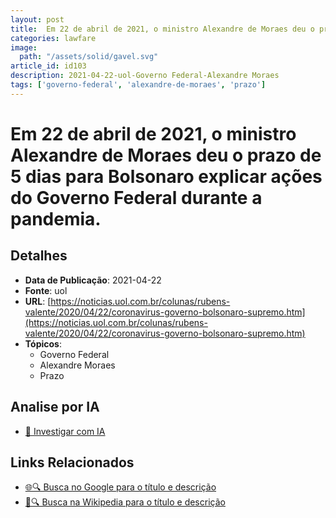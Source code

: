 ```yaml
---
layout: post
title:  Em 22 de abril de 2021, o ministro Alexandre de Moraes deu o prazo de 5 dias para Bolsonaro explicar ações do Governo Federal durante a pandemia.
categories: lawfare
image: 
  path: "/assets/solid/gavel.svg"
article_id: id103
description: 2021-04-22-uol-Governo Federal-Alexandre Moraes
tags: ['governo-federal', 'alexandre-de-moraes', 'prazo']
---
```


# Em 22 de abril de 2021, o ministro Alexandre de Moraes deu o prazo de 5 dias para Bolsonaro explicar ações do Governo Federal durante a pandemia.

## Detalhes
- **Data de Publicação**: 2021-04-22
- **Fonte**: uol
- **URL**: [https://noticias.uol.com.br/colunas/rubens-valente/2020/04/22/coronavirus-governo-bolsonaro-supremo.htm](https://noticias.uol.com.br/colunas/rubens-valente/2020/04/22/coronavirus-governo-bolsonaro-supremo.htm)
- **Tópicos**:
  - Governo Federal
  - Alexandre Moraes
  - Prazo

## Analise por IA
- [🤖 Investigar com IA](https://www.perplexity.ai/search?q=%22not%C3%ADcia%20artigo%20Brasil%22%20Em%2022%20de%20abril%20de%202021%2C%20o%20ministro%20Alexandre%20de%20Moraes%20deu%20o%20prazo%20de%205%20dias%20para%20Bolsonaro%20explicar%20a%C3%A7%C3%B5es%20do%20Governo%20Federal%20durante%20a%20pandemia.%20uol%202021-04-22)

## Links Relacionados
- [🌐🔍 Busca no Google para o título e descrição](https://www.google.com/search?q=%22not%C3%ADcia%20artigo%20Brasil%22%20Em%2022%20de%20abril%20de%202021%2C%20o%20ministro%20Alexandre%20de%20Moraes%20deu%20o%20prazo%20de%205%20dias%20para%20Bolsonaro%20explicar%20a%C3%A7%C3%B5es%20do%20Governo%20Federal%20durante%20a%20pandemia.%20uol%202021-04-22)
- [📖🔍 Busca na Wikipedia para o título e descrição](https://pt.wikipedia.org/w/index.php?search=%22not%C3%ADcia%20artigo%20Brasil%22%20Em%2022%20de%20abril%20de%202021%2C%20o%20ministro%20Alexandre%20de%20Moraes%20deu%20o%20prazo%20de%205%20dias%20para%20Bolsonaro%20explicar%20a%C3%A7%C3%B5es%20do%20Governo%20Federal%20durante%20a%20pandemia.%20uol%202021-04-22)

